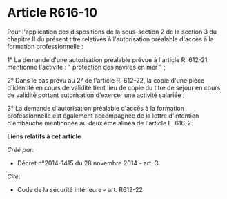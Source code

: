 # Article R616-10

Pour l'application des dispositions de la sous-section 2 de la section 3 du chapitre II du présent titre relatives à
l'autorisation préalable d'accès à la formation professionnelle : 

1° La demande d'une autorisation préalable prévue à l'article R. 612-21 mentionne l'activité : " protection des navires en
mer " ; 

2° Dans le cas prévu au 2° de l'article R. 612-22, la copie d'une pièce d'identité en cours de validité tient lieu de copie
du titre de séjour en cours de validité portant autorisation d'exercer une activité salariée ; 

3° La demande d'autorisation préalable d'accès à la formation professionnelle est également accompagnée de la lettre
d'intention d'embauche mentionnée au deuxième alinéa de l'article L. 616-2.

**Liens relatifs à cet article**

_Créé par_:

  - Décret n°2014-1415 du 28 novembre 2014 - art. 3

_Cite_:

  - Code de la sécurité intérieure - art. R612-22
